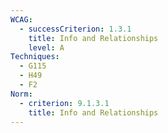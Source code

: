 ```yaml
---
WCAG:
  - successCriterion: 1.3.1
    title: Info and Relationships
    level: A
Techniques:
  - G115
  - H49
  - F2
Norm:
  - criterion: 9.1.3.1
    title: Info and Relationships
---
```

